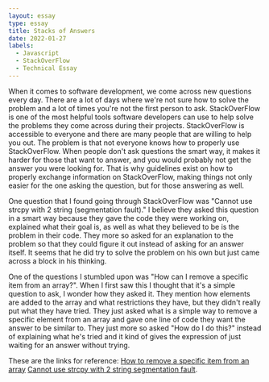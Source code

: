 ```yaml
---
layout: essay
type: essay
title: Stacks of Answers
date: 2022-01-27
labels:
  - Javascript
  - StackOverFlow
  - Technical Essay
---
```


When it comes to software development, we come across new questions every day. There are a lot of days where we're not sure how to solve the problem and a lot of times you're not the first person to ask. StackOverFlow is one of the most helpful tools software developers can use to help solve the problems they come across during their projects. StackOverFlow is accessible to everyone and there are many people that are willing to help you out. The problem is that not everyone knows how to properly use StackOverFlow. When people don't ask questions the smart way, it makes it harder for those that want to answer, and you would probably not get the answer you were looking for. That is why guidelines exist on how to properly exchange information on StackOverFlow, making things not only easier for the one asking the question, but for those answering as well.

One question that I found going through StackOverFlow was "Cannot use strcpy with 2 string (segmentation fault)." I believe they asked this question in a smart way because they gave the code they were working on, explained what their goal is, as well as what they believed to be is the problem in their code. They more so asked for an explanation to the problem so that they could figure it out instead of asking for an answer itself. It seems that he did try to solve the problem on his own but just came across a block in his thinking.

One of the questions I stumbled upon was "How can I remove a specific item from an array?". When I first saw this I thought that it's a simple question to ask, I wonder how they asked it. They mention how elements are added to the array and what restrictions they have, but they didn't really put what they have tried. They just asked what is a simple way to remove a specific element from an array and gave one line of code they want the answer to be similar to. They just more so asked "How do I do this?" instead of explaining what he's tried and it kind of gives the expression of just waiting for an answer without trying.

These are the links for reference:
[How to remove a specific item from an array](https://stackoverflow.com/questions/5767325/how-can-i-remove-a-specific-item-from-an-array)
[Cannot use strcpy with 2 string segmentation fault](https://stackoverflow.com/questions/70877325/cannot-use-strcpy-with-2-string-segmentation-fault).
